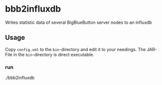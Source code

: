 # bbb2influxdb

Writes statistic data of several BigBlueButton server nodes to an influxdb

## Usage

Copy `config.xml` to the `bin`-directory and edit it to your needings.
The JAR-File in the `bin`-directory is direct executable.

### run
./bbb2influxdb
